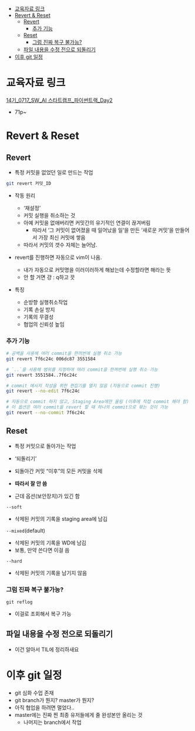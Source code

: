 - [교육자료 링크](#교육자료-링크)
- [Revert \& Reset](#revert--reset)
  - [Revert](#revert)
    - [추가 기능](#추가-기능)
  - [Reset](#reset)
    - [그럼 진짜 복구 불가능?](#그럼-진짜-복구-불가능)
  - [파일 내용을 수정 전으로 되돌리기](#파일-내용을-수정-전으로-되돌리기)
- [이후 git 일정](#이후-git-일정)


# 교육자료 링크

[14기_0717_SW_AI 스타트캠프_파이썬트랙_Day2](https://edu.ssafy.com/data/upload_files/crossUpload/openLrn/ebook/unzip/A2025071517550529300/index.html)

- 71p~

# Revert & Reset

## Revert

- 특정 커밋을 없었던 일로 만드는 작업

```bash
git revert 커밋_ID
```

- 작동 원리
  
  - ‘재설정’
  - 커밋 실행을 취소하는 것
  - 아예 커밋을 없애버리면 커밋간의 유기적인 연결이 끊겨버림
    - 따라서 ‘그 커밋이 없어졌을 때 일어났을 일’을 만든 ‘새로운 커밋’을 만들어서 가장 최신 커밋에 쌓음
  - 따라서 커밋의 갯수 자체는 늘어남.

- revert를 진행하면 자동으로 vim이 나옴.
  
  - 내가 자동으로 커밋명을 이러이러하게 해놨는데 수정할라면 해라는 뜻
  - 안 할 거면 걍 : q하고 끗

- 특징
  
  - 순방향 실행취소작업
  - 기록 손실 방지
  - 기록의 무결성
  - 협업의 신뢰성 높임

### 추가 기능

```bash
# 공백을 사용해 여러 commit을 한꺼번에 실행 취소 가능
git revert 7f6c24c 006dc87 3551584

# `..`을 사용해 범위를 지정하여 여러 commit을 한꺼번에 실행 취소 가능
git revert 3551584..7f6c24c

# commit 메시지 작성을 위한 편집기를 열지 않음 (자동으로 commit 진행)
git revert --no-edit 7f6c24c

# 자동으로 commit 하지 않고, Staging Area에만 올림 (이후에 직접 commit 해야 함)
# 이 옵션은 여러 commit을 revert 할 때 하나의 commit으로 묶는 것이 가능
git revert --no-commit 7f6c24c
```

## Reset

- 특정 커밋으로 돌아가는 작업

- ‘되돌리기’

- 되돌아간 커밋 “이후”의 모든 커밋을 삭제

- **따라서 잘 안 씀**

- 근데 옵션(보안장치)가 있긴 함

`--soft`

- 삭제된 커밋의 기록을 staging area에 남김

`--mixed`(default)

- 삭제된 커밋의 기록을 WD에 남김
- 보통, 만약 쓴다면 이걸 씀

`--hard`

- 삭제된 커밋의 기록을 남기지 않음

### 그럼 진짜 복구 불가능?

`git reflog`

- 이걸로 조회해서 복구 가능

## 파일 내용을 수정 전으로 되돌리기

- 이건 알아서 TIL에 정리하새요

# 이후 git 일정

- git 심화 수업 존재
- git branch가 뭔지? master가 뭔지?
- 아직 협업을 하려면 멀었다..
- master에는 진짜 찐 최종 유저들에게 줄 완성본만 올리는 것
  - 나머지는 branch에서 작업
